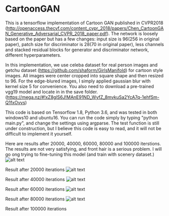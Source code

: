 # CartoonGAN
This is a tensorflow implementation of Cartoon GAN published in CVPR2018 (http://openaccess.thecvf.com/content_cvpr_2018/papers/Chen_CartoonGAN_Generative_Adversarial_CVPR_2018_paper.pdf). The network is loosely based on the paper but has a few changes: input size is 96(256 in original paper), patch size for discriminator is 28(70 in original paper), less channels and stacked residual blocks for generator and discriminator network, different hyperparameters.

In this implementation, we use celeba dataset for real person images and getchu dataset (https://github.com/shaform/GirlsManifold) for cartoon style images. All images were center cropped into square shape and then resized to 96. For the edge-blured images, I simply applied gaussian blur with kernel size 5 for convenience. You also need to download a pre-trained vgg19 model and locate in in the save folder. (https://mega.nz/#!xZ8glS6J!MAnE91ND_WyfZ_8mvkuSa2YcA7q-1ehfSm-Q1fxOvvs)

This code is based on Tensorflow 1.8, Python 3.6, and was tested in both windows10 and ubuntu16. You can run the code simply by typing "python main.py", and change the settings using argparse. The test function is still under construction, but I believe this code is easy to read, and it will not be difficult to implement it yourself.

Here are results after 20000, 40000, 60000, 80000 and 100000 iterstions. The results are not very satisfying, and front hair is a serious problem. I will go ong trying to fine-tuning this model (and train with scenery dataset.)
![alt text](https://github.com/SystemErrorWang/CartoonGAN/blob/master/results/19999.png?raw=true)

Result after 20000 iterations
![alt text](https://github.com/SystemErrorWang/CartoonGAN/blob/master/results/39999.png?raw=true)

Result after 40000 iterations
![alt text](https://github.com/SystemErrorWang/CartoonGAN/blob/master/results/59999.png?raw=true)

Result after 60000 iterations
![alt text](https://github.com/SystemErrorWang/CartoonGAN/blob/master/results/79999.png?raw=true)

Result after 80000 iterations
![alt text](https://github.com/SystemErrorWang/CartoonGAN/blob/master/results/99999.png?raw=true)

Result after 100000 iterations

